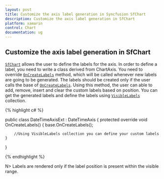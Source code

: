 ```yaml
---
layout: post
title: Customize the axis label generation in Syncfusion SfChart
description: Customize the axis label generation in SfChart
platform: xamarin
control: Chart
documentation: ug
---
```


## Customize the axis label generation in SfChart

[`SfChart`](https://help.syncfusion.com/cr/cref_files/xamarin/Syncfusion.SfChart.XForms~Syncfusion.SfChart.XForms.SfChart.html) allows the user to define the labels for the axis. In order to define a label, you need to write a class derived from ChartAxis. You need to override [`OnCreateLabels`]() method, which will be called whenever new labels are going to be generated. The labels should be created only if the user calls the base of [`OnCreateLabels`](). Using this method, the user can able to add, remove, insert and clear the custom labels based on position. You can get the generated labels and define the labels using [`VisibleLabels`]() collection.

{% highlight c# %}

public class DateTimeAxisExt : DateTimeAxis
{
    protected override void OnCreateLabels()
    {
        base.OnCreateLabels();

        //Using VisibleLabels collection you can define your custom labels
    }
}

{% endhighlight  %}

N> Labels are rendered only if the label position is present within the visible range.